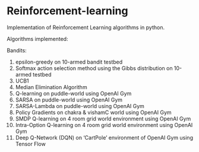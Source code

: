 # Reinforcement-learning
Implementation of Reinforcement Learning algorithms in python.


Algorithms implemented:

Bandits:
1. epsilon-greedy on 10-armed bandit testbed
2. Softmax action selection method using the Gibbs distribution on 10-armed testbed
3. UCB1
4. Median Elimination Algorithm
5. Q-learning on puddle-world using OpenAI Gym
6. SARSA on puddle-world using OpenAI Gym
7. SARSA-Lambda on puddle-world using OpenAI Gym
8. Policy Gradients on chakra & vishamC world using OpenAI Gym
9. SMDP Q-learning on 4 room grid world environment using OpenAI Gym
10. Intra-Option Q-learning on 4 room grid world environment using OpenAI Gym
11. Deep Q-Network (DQN) on ‘CartPole’ environment of OpenAI Gym using Tensor Flow
